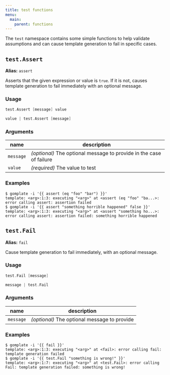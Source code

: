 ```yaml
---
title: test functions
menu:
  main:
    parent: functions
---
```


The `test` namespace contains some simple functions to help validate
assumptions and can cause template generation to fail in specific cases.

## `test.Assert`


**Alias:** `assert`


Asserts that the given expression or value is `true`. If it is not, causes
template generation to fail immediately with an optional message.


### Usage
```go
test.Assert [message] value 
```

```go
value | test.Assert [message]  
```


### Arguments

| name | description |
|------|-------------|
| `message` | _(optional)_ The optional message to provide in the case of failure |
| `value` | _(required)_ The value to test |


### Examples

```console
$ gomplate -i '{{ assert (eq "foo" "bar") }}'
template: <arg>:1:3: executing "<arg>" at <assert (eq "foo" "ba...>: error calling assert: assertion failed
$ gomplate -i '{{ assert "something horrible happened" false }}'
template: <arg>:1:3: executing "<arg>" at <assert "something ho...>: error calling assert: assertion failed: something horrible happened
```

## `test.Fail`


**Alias:** `fail`


Cause template generation to fail immediately, with an optional message.


### Usage
```go
test.Fail [message] 
```

```go
message | test.Fail  
```


### Arguments

| name | description |
|------|-------------|
| `message` | _(optional)_ The optional message to provide |


### Examples

```console
$ gomplate -i '{{ fail }}'
template: <arg>:1:3: executing "<arg>" at <fail>: error calling fail: template generation failed
$ gomplate -i '{{ test.Fail "something is wrong!" }}'
template: <arg>:1:7: executing "<arg>" at <test.Fail>: error calling Fail: template generation failed: something is wrong!
```
